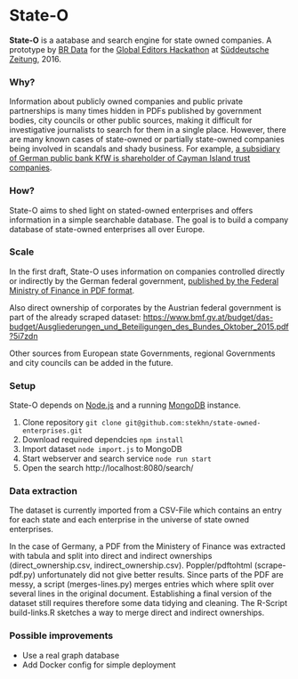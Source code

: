 # State-O

**State-O** is a aatabase and search engine for state owned companies. A prototype by <a href="http://br.de/data">BR Data</a> for the <a href="http://globaleditorsnetwork.org">Global Editors Hackathon</a> at <a href="http://sz.de">Süddeutsche Zeitung</a>, 2016.

### Why?
Information about publicly owned companies and public private partnerships is many times hidden in PDFs published by government bodies, city councils or other public sources, making it difficult for investigative journalists to search for them in a single place. However, there are many known cases of state-owned or partially state-owned companies being involved in scandals and shady business. For example, [a subsidiary of German public bank KfW is shareholder of Cayman Island trust companies](http://www.tagesspiegel.de/wirtschaft/millionen-im-paradies-kfw-tochter-deg-investiert-in-steueroasen/13686554.html).

### How?
State-O aims to shed light on stated-owned enterprises and offers information in a simple searchable database. The goal is to build a company database of state-owned enterprises all over Europe.

### Scale
In the first draft, State-O uses information on companies controlled directly or indirectly by the German federal government, [published by the Federal Ministry of Finance in PDF format](https://www.bundesfinanzministerium.de/Content/DE/Standardartikel/Themen/Bundesvermoegen/Privatisierungs_und_Beteiligungspolitik/Beteiligungspolitik/Beteiligungsberichte/beteiligungsbericht-des-bundes-2015.pdf?__blob=publicationFile&v=6).

Also direct ownership of corporates by the Austrian federal government is part of the already scraped dataset: https://www.bmf.gv.at/budget/das-budget/Ausgliederungen_und_Beteiligungen_des_Bundes_Oktober_2015.pdf?5i7zdn

Other sources from European state Governments, regional Governments and city councils can be added in the future.

### Setup
State-O depends on [Node.js](https://nodejs.org/) and a running [MongoDB](https://www.mongodb.com/) instance.

1. Clone repository `git clone git@github.com:stekhn/state-owned-enterprises.git`
2. Download required dependcies `npm install`
3. Import dataset `node import.js` to MongoDB 
4. Start webserver and search service `node run start`
6. Open the search http://localhost:8080/search/

### Data extraction
The dataset is currently imported from a CSV-File which contains an entry for each state and each enterprise in the universe of state owned enterprises.

In the case of Germany, a PDF from the Ministery of Finance was extracted with tabula and split into direct and indirect ownerships (direct_ownership.csv, indirect_ownership.csv). Poppler/pdftohtml (scrape-pdf.py) unfortunately did not give better results. Since parts of the PDF are messy, a script (merges-lines.py) merges entries which where split over several lines in the original document. Establishing a final version of the dataset still requires therefore some data tidying and cleaning. The R-Script build-links.R sketches a way to merge direct and indirect ownerships.

### Possible improvements
- Use a real graph database
- Add Docker config for simple deployment
